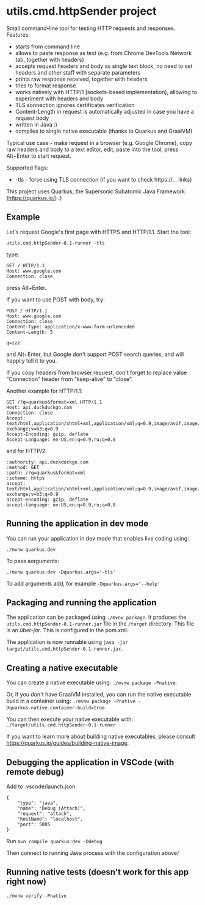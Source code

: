 # utils.cmd.httpSender project

Small command-line tool for testing HTTP requests and responses. Features:

- starts from command line
- allows to paste response as text (e.g. from Chrome DevTools Network tab, together with headers)
- accepts request headers and body as single text block, no need to set headers and other staff with separate parameters
- prints raw response received, together with headers
- tries to format response
- works natively with HTTP/1 (sockets-based implementation), allowing to experiment with headers and body
- TLS sonnection ignores certificates verification
- Content-Length in request is automatically adjusted in case you have a request body
- written in Java :)
- compiles to single native executable (thanks to Quarkus and GraalVM)

Typical use case - make request in a browser (e.g. Google Chrome), copy raw headers and body to a text editor, edit, paste into the tool, press Alt+Enter to start request.

Supported flags:

- -tls - forse using TLS connection (if you want to check https://... links)

This project uses Quarkus, the Supersonic Subatomic Java Framework (https://quarkus.io/) :)

## Example

Let's request Google's first page with HTTPS and HTTP/1.1. Start the tool:

`utils.cmd.httpSender-0.1-runner -tls`

type:

```
GET / HTTP/1.1
Host: www.google.com
Connection: close
```

press Alt+Enter.

If you want to use POST with body, try:

```
POST / HTTP/1.1
Host: www.google.com
Connection: close
Content-Type: application/x-www-form-urlencoded
Content-Length: 5

q=zzz
```

and Alt+Enter, but Google don't support POST search queries, and will happily tell it to you.

If you copy headers from browser request, don't forget to replace value "Connection" header from
"keep-alive" to "close".

Another example for HTTP/1.1:

```
GET /?q=quarkus&format=xml HTTP/1.1
Host: api.duckduckgo.com
Connection: close
Accept: text/html,application/xhtml+xml,application/xml;q=0.9,image/avif,image/webp,image/apng,*/*;q=0.8,application/signed-exchange;v=b3;q=0.9
Accept-Encoding: gzip, deflate
Accept-Language: en-US,en;q=0.9,ru;q=0.8
```

and for HTTP/2:

```
:authority: api.duckduckgo.com
:method: GET
:path: /?q=quarkus&format=xml
:scheme: https
accept: text/html,application/xhtml+xml,application/xml;q=0.9,image/avif,image/webp,image/apng,*/*;q=0.8,application/signed-exchange;v=b3;q=0.9
accept-encoding: gzip, deflate
accept-language: en-US,en;q=0.9,ru;q=0.8
```

## Running the application in dev mode

You can run your application in dev mode that enables live coding using:
```
./mvnw quarkus:dev
```

To pass aorguments:
```
./mvnw quarkus:dev -Dquarkus.args='-tls'
```

To add arguments add, for example `-Dquarkus.args='--help'`

## Packaging and running the application

The application can be packaged using `./mvnw package`.
It produces the `utils.cmd.httpSender-0.1-runner.jar` file in the `/target` directory.
This file is an _über-jar_. This is configured in the pom.xml.

The application is now runnable using `java -jar target/utils.cmd.httpSender-0.1-runner.jar`.

## Creating a native executable

You can create a native executable using: `./mvnw package -Pnative`.

Or, if you don't have GraalVM installed, you can run the native executable build in a container using: `./mvnw package -Pnative -Dquarkus.native.container-build=true`.

You can then execute your native executable with: `./target/utils.cmd.httpSender-0.1-runner`

If you want to learn more about building native executables, please consult https://quarkus.io/guides/building-native-image.

## Debugging the application in VSCode (with remote debug)

Add to .vscode/launch.json:

```
{
    "type": "java",
    "name": "Debug (Attach)",
    "request": "attach",
    "hostName": "localhost",
    "port": 5005
}
````

Run `mvn compile quarkus:dev -Ddebug`

Then connect to running Java process with the configuration above/

## Running native tests (doesn't work for this app right now)

```
./mvnw verify -Pnative
```
